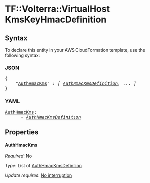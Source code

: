 # TF::Volterra::VirtualHost KmsKeyHmacDefinition

## Syntax

To declare this entity in your AWS CloudFormation template, use the following syntax:

### JSON

<pre>
{
    "<a href="#authhmackms" title="AuthHmacKms">AuthHmacKms</a>" : <i>[ <a href="authhmackmsdefinition.md">AuthHmacKmsDefinition</a>, ... ]</i>
}
</pre>

### YAML

<pre>
<a href="#authhmackms" title="AuthHmacKms">AuthHmacKms</a>: <i>
      - <a href="authhmackmsdefinition.md">AuthHmacKmsDefinition</a></i>
</pre>

## Properties

#### AuthHmacKms

_Required_: No

_Type_: List of <a href="authhmackmsdefinition.md">AuthHmacKmsDefinition</a>

_Update requires_: [No interruption](https://docs.aws.amazon.com/AWSCloudFormation/latest/UserGuide/using-cfn-updating-stacks-update-behaviors.html#update-no-interrupt)

